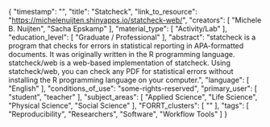 {
    "timestamp": "",
    "title": "Statcheck",
    "link_to_resource": "https://michelenuijten.shinyapps.io/statcheck-web/",
    "creators": [
        "Michele B. Nuijten",
        "Sacha Epskamp"
    ],
    "material_type": [
        "Activity/Lab"
    ],
    "education_level": [
        "Graduate / Professional"
    ],
    "abstract": "statcheck is a program that checks for errors in statistical reporting in APA-formatted documents. It was originally written in the R programming language. statcheck/web is a web-based implementation of statcheck. Using statcheck/web, you can check any PDF for statistical errors without installing the R programming language on your computer.",
    "language": [
        "English"
    ],
    "conditions_of_use": "some-rights-reserved",
    "primary_user": [
        "student",
        "teacher"
    ],
    "subject_areas": [
        "Applied Science",
        "Life Science",
        "Physical Science",
        "Social Science"
    ],
    "FORRT_clusters": [
        ""
    ],
    "tags": [
        "Reproducibility",
        "Researchers",
        "Software",
        "Workflow Tools"
    ]
}